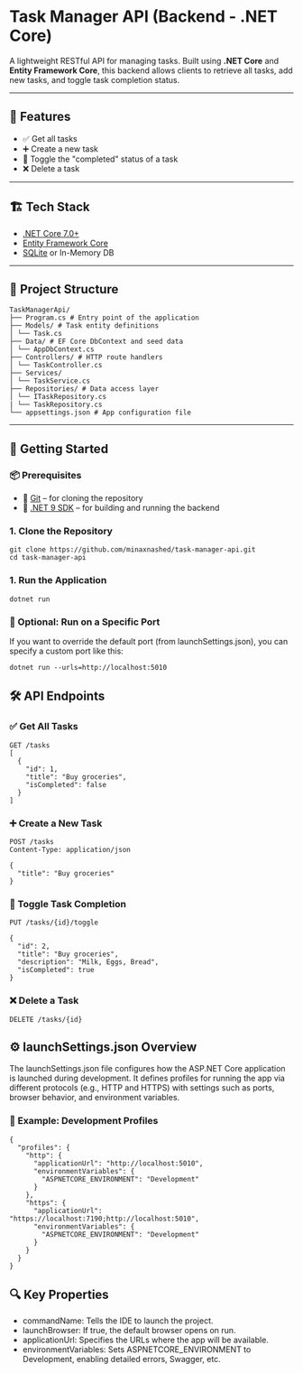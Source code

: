 # Task Manager API (Backend - .NET Core)

A lightweight RESTful API for managing tasks. Built using **.NET Core** and **Entity Framework Core**, this backend allows clients to retrieve all tasks, add new tasks, and toggle task completion status.

---

## 🔧 Features

- ✅ Get all tasks
- ➕ Create a new task
- 🔁 Toggle the "completed" status of a task
- ❌ Delete a task

---

## 🏗️ Tech Stack

- [.NET Core 7.0+](https://dotnet.microsoft.com/)
- [Entity Framework Core](https://learn.microsoft.com/en-us/ef/core/)
- [SQLite](https://www.sqlite.org/) or In-Memory DB

---

## 📁 Project Structure

```
TaskManagerApi/
├── Program.cs # Entry point of the application
├── Models/ # Task entity definitions
│ └── Task.cs
├── Data/ # EF Core DbContext and seed data
│ └── AppDbContext.cs
├── Controllers/ # HTTP route handlers
│ └── TaskController.cs
├── Services/ 
│ └── TaskService.cs
├── Repositories/ # Data access layer
│ └── ITaskRepository.cs
| └── TaskRepository.cs
└── appsettings.json # App configuration file
```

---

## 🚀 Getting Started

### 📦 Prerequisites

- 🧰 [Git](https://git-scm.com/) – for cloning the repository  
- 🧱 [.NET 9 SDK](https://dotnet.microsoft.com/download) – for building and running the backend  

### 1. Clone the Repository

```
git clone https://github.com/minaxnashed/task-manager-api.git
cd task-manager-api
```

### 1. Run the Application
```
dotnet run
```

### 🔧 Optional: Run on a Specific Port
If you want to override the default port (from launchSettings.json), you can specify a custom port like this:
```
dotnet run --urls=http://localhost:5010
```

## 🛠️ API Endpoints

### ✅ Get All Tasks

```
GET /tasks
[
  {
    "id": 1,
    "title": "Buy groceries",
    "isCompleted": false
  }
]
```

### ➕ Create a New Task
```
POST /tasks
Content-Type: application/json

{
  "title": "Buy groceries"
}
```

### 🔁 Toggle Task Completion
```
PUT /tasks/{id}/toggle

{
  "id": 2,
  "title": "Buy groceries",
  "description": "Milk, Eggs, Bread",
  "isCompleted": true
}
```

### ❌ Delete a Task
```
DELETE /tasks/{id}
```


## ⚙️ launchSettings.json Overview

The launchSettings.json file configures how the ASP.NET Core application is launched during development. It defines profiles for running the app via different protocols (e.g., HTTP and HTTPS) with settings such as ports, browser behavior, and environment variables.

### 📁 Example: Development Profiles
```
{
  "profiles": {
    "http": {
      "applicationUrl": "http://localhost:5010",
      "environmentVariables": {
        "ASPNETCORE_ENVIRONMENT": "Development"
      }
    },
    "https": {
      "applicationUrl": "https://localhost:7190;http://localhost:5010",
      "environmentVariables": {
        "ASPNETCORE_ENVIRONMENT": "Development"
      }
    }
  }
}
```

## 🔍 Key Properties
- commandName: Tells the IDE to launch the project.
- launchBrowser: If true, the default browser opens on run.
- applicationUrl: Specifies the URLs where the app will be available.
- environmentVariables: Sets ASPNETCORE_ENVIRONMENT to Development, enabling detailed errors, Swagger, etc.

